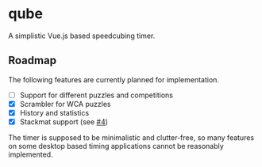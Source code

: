 # qube
A simplistic Vue.js based speedcubing timer.

## Roadmap
The following features are currently planned for implementation.
- [ ] Support for different puzzles and competitions
- [x] Scrambler for WCA puzzles
- [x] History and statistics
- [x] Stackmat support (see [#4](https://github.com/padarom/qube/issues/4))

The timer is supposed to be minimalistic and clutter-free, so many features on some desktop based timing applications cannot be reasonably implemented.
